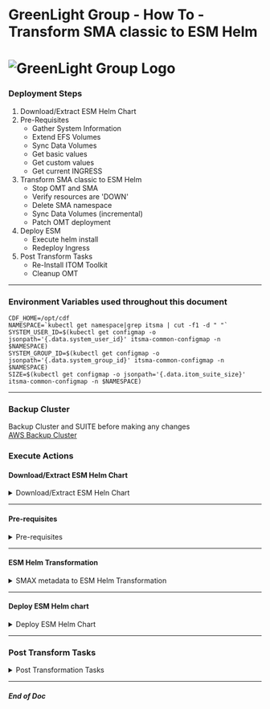 # GreenLight Group - How To - Transform SMA classic to ESM Helm  
# ![GreenLight Group Logo](https://assets.website-files.com/5ebcb9396faf10d8f7644479/5ed6a066891af295a039860f_GLGLogolrg-p-500.png)  

### Deployment Steps  
1. Download/Extract ESM Helm Chart
2. Pre-Requisites
   - Gather System Information  
   - Extend EFS Volumes  
   - Sync Data Volumes  
   - Get basic values  
   - Get custom values  
   - Get current INGRESS
3. Transform SMA classic to ESM Helm
   - Stop OMT and SMA
   - Verify resources are 'DOWN'
   - Delete SMA namespace
   - Sync Data Volumes (incremental)
   - Patch OMT deployment
4. Deploy ESM
   - Execute helm install
   - Redeploy Ingress
5. Post Transform Tasks
   - Re-Install ITOM Toolkit
   - Cleanup OMT

--- 

### Environment Variables used throughout this document  
```
CDF_HOME=/opt/cdf
NAMESPACE=`kubectl get namespace|grep itsma | cut -f1 -d " "`
SYSTEM_USER_ID=$(kubectl get configmap -o jsonpath='{.data.system_user_id}' itsma-common-configmap -n $NAMESPACE)
SYSTEM_GROUP_ID=$(kubectl get configmap -o jsonpath='{.data.system_group_id}' itsma-common-configmap -n $NAMESPACE)
SIZE=$(kubectl get configmap -o jsonpath='{.data.itom_suite_size}' itsma-common-configmap -n $NAMESPACE)

```

---

### Backup Cluster  
Backup Cluster and SUITE before making any changes  
[AWS Backup Cluster](https://github.com/GreenlightGroup/how-tos/blob/main/docs/Ansible/AWS/AWS_Cluster-Backup.md)

### Execute Actions  
#### Download/Extract ESM Helm Chart  
<details><summary>Download/Extract ESM Heln Chart</summary>  

> Create ESM working directory
```
mkdir -p ~/esm/24.2.2

```
> Download the ESM Helm chart matching existing SMAX deployment (ESM 24.2 Patch 2)
```
curl https://owncloud.gitops.com/index.php/s/eYjtMSYnEi8Qtax/download -o ~/esm/24.2.2/ESM_Helm_Chart-24.2.2.zip
unzip ~/esm/24.2.2/ESM_Helm_Chart-24.2.2.zip -d ~/esm/24.2.2/
unzip ~/esm/24.2.2/esm-1.0.2+24.2.2-18.zip -d ~/esm/24.2.2/
rm ~/esm/24.2.2/esm-1.0.2+24.2.2-18.zip
rm ~/esm/24.2.2/esm-1.0.2+24.2.2-18.zip.sig

```
> Set execute for requisite scripts
```
chmod u+x ~/esm/24.2.2/scripts/transformation/syncData.sh
chmod u+x ~/esm/24.2.2/scripts/transformation/generateBasicValuesYaml.sh
chmod u+x ~/esm/24.2.2/scripts/custom_settings/generateCustomSettings.sh
chmod u+x ~/esm/24.2.2/scripts/transformation/refinePV.sh
chmod u+x ~/esm/24.2.2/scripts/transformation/updateAutopassKey.sh

```
</details>

---

#### Pre-requisites  
<details><summary>Pre-requisites</summary>  

> Extend EFS volumes  
```
sudo mkdir -p /mnt/efs/var/vols/itom/itsma/logging-volume
sudo mkdir -p /mnt/efs/var/vols/itom/itsma/config-volume

sudo chown -R 1999:1999 /mnt/efs/var/vols/itom/itsma/logging-volume
sudo chown -R 1999:1999 /mnt/efs/var/vols/itom/itsma/config-volume

sudo chmod g+w /mnt/efs/var/vols/itom/itsma/logging-volume
sudo chmod g+w /mnt/efs/var/vols/itom/itsma/config-volume
sudo chmod g+s /mnt/efs/var/vols/itom/itsma/logging-volume
sudo chmod g+s /mnt/efs/var/vols/itom/itsma/config-volume

#sudo find /mnt/efs/var/vols/itom -type d -exec stat --format='%u:%g %A %n' '{}' \;| grep -v 1999:1999

```

> Sync data volumes
*_When prompted: Press 'y' to proceed with the sync copy_*  
```
sudo ~/esm/24.2.2/scripts/transformation/syncData.sh \
 --globalVolumePath /mnt/efs/var/vols/itom/itsma/global-volume \
 --smartanalyticsVolumePath /mnt/efs/var/vols/itom/itsma/smartanalytics-volume \
 --configVolumePath /mnt/efs/var/vols/itom/itsma/config-volume

```

> Get Basic environment Helm values  
*_When prompted: Press 'y' to use the discovered itsma namespace  
```
cd ~/esm/24.2.2/scripts/transformation/
~/esm/24.2.2/scripts/transformation/generateBasicValuesYaml.sh

```

```
cp ~/esm/24.2.2/scripts/transformation/values.yaml ~/esm/
cd ~

```

> Get Customizations to resources Helm values  
```
cd ~/esm/24.2.2/scripts/custom_settings
~/esm/24.2.2/scripts/custom_settings/generateCustomSettings.sh

```

```
cp ~/esm/24.2.2/scripts/custom_settings/customized_values.yaml ~/esm/
cd ~

```

> Get current Alertmanager settings
```
kubectl get secret -n core alertmanager-itom-prometheus-alertmanager -o json | jq -r '.data."alertmanager.yaml"' | base64 -d > ~/esm/alert-manager.yml

```
*_Verify details of Alertmanager ConfigMap before contiuning . . ._*  
```
cat ~/esm/alert-manager.yml

```

> Get current INGRESS for SMA
```
kubectl get ing -n $NS sma-ingress -o yaml > ~/esm/sma-ingress.yml
kubectl get ing -n $NS sma-integration-ingress -o yaml > ~/esm/sma-integration-ingress.yml

```
*_Verify details of INGRESS before contiuning . . ._*  
```
cat ~/esm/sma-ingress.yml

```
```
cat ~/esm/sma-integration-ingress.yml

```
</details>

---

#### ESM Helm Transformation  
<details><summary>SMAX metadata to ESM Helm Transformation</summary>  

> Stop the Suite and OMT  
```
$CDF_HOME/bin/cdfctl runlevel set -l DOWN -n $NAMESPACE
$CDF_HOME/bin/cdfctl runlevel set -l DOWN -n core

```

> Verify everything is 'DOWN' before continuing on  
**_If any pods return, wait and check again_**  
```
kubectl get pod -n $NAMESPACE|grep -v -E 'throttling|opentelemetry|toolkit|Completed'
kubectl get pod -n core |grep -v Completed

```

> Delete classic SMA resources
```
kubectl delete ns $NAMESPACE
```

> Verify the namespace is successfully deleted  
**_If the ITSMA namespace still shows up, wait and check again_**  
```
kubectl get ns
```

> Sync ingremental data since pre-reqs
```
sudo ~/esm/24.2.2/scripts/transformation/syncData.sh \
 --globalVolumePath /mnt/efs/var/vols/itom/itsma/global-volume \
 --smartanalyticsVolumePath /mnt/efs/var/vols/itom/itsma/smartanalytics-volume \
 --configVolumePath /mnt/efs/var/vols/itom/itsma/config-volume
```

> Patch the deployment name for the core namespace
```
kubectl patch ns core -p '{"metadata":{"labels":{"deployments.microfocus.com/deployment-name":"cdf"}}}'
```

> Create new ESM deployment (using original itsma namespace name)
```
$CDF_HOME/bin/cdfctl deployment create -d $NAMESPACE
```

> Refine existing PVs for new deployment
```
cd ~/esm/24.2.2/scripts/transformation
~/esm/24.2.2/scripts/transformation/refinePV.sh $SIZE
```
```
cd ~
```

> Verify new PVs created
```
kubectl get pv|grep -E  "config-volume|logging-volume|data-volume"|grep itsma
```

> Check if new PVs are not yet 'Available'  
*_Will only return values for PVs that are NOT yet ready_*  
```
kubectl get pv|grep itsma|grep -v -E "db-volume|global-volume|smartanalytics"|awk '{if ($5!="Available") print $0}'
```


> Copy OMT vault data to global-volume for independant SMA vault
```
VAULT_PATH=$(kubectl get pv itom-vol -o json | jq -r .spec.nfs.path)
sudo cp -R /mnt/efs${VAULT_PATH}/vault /mnt/efs/var/vols/itom/itsma/global-volume/
sudo chown -R $SYSTEM_USER_ID:$SYSTEM_GROUP_ID /mnt/efs/var/vols/itom/itsma/global-volume/vault
```

> Cppy OMT vault secrets to SMA vault
```
#!/bin/bash
#NAMESPACE=${NAMESPACE}
releaseName=sma
for secret in vault-passphrase vault-credential vault-instance-id vault-root-cert
  do
  echo "-----copy secret $secret from core to ${NAMESPACE} -----"
kubectl get secrets -n core $secret -o yaml | sed "s/meta.helm.sh\/release-namespace\:\ core/meta.helm.sh\/release-namespace\:\ ${NAMESPACE}/g" | sed "s/meta.helm.sh\/release-name\:\ apphub/meta.helm.sh\/release-name\:\ \'${releaseName}\'/g" | sed "s/namespace\:\ core/namespace\:\ ${NAMESPACE}/g" | kubectl create -f -
  done
cm=public-ca-certificates
echo "-----create cm $cm from core to ${NAMESPACE} -----"
kubectl get cm -n core $cm -o yaml | sed "s/meta.helm.sh\/release-namespace\:\ core/meta.helm.sh\/release-namespace\:\ ${NAMESPACE}/g" | sed "s/meta.helm.sh\/release-name\:\ apphub/meta.helm.sh\/release-name\:\ \'${releaseName}\'/g" | sed "s/namespace\:\ core/namespace\:\ ${NAMESPACE}/g" | kubectl create -f -
```

> Start OMT back up to continue deployment
```
$CDF_HOME/bin/cdfctl runlevel set -l UP -n core

```

> Verify OMT is up and running completely before continuing
```
watch -n 10 'kubectl get pods -n core|grep -v -E "1/1|2/2|3/3|4/4|Completed'

```
</details>

---

#### Deploy ESM Helm chart  
<details><summary>Deploy ESM Helm Chart</summary>  

```
$CDF_HOME/bin/helm install sma ~/esm/24.2.2/charts/esm-1.0.2+24.2.2-18.tgz -n $NAMESPACE --set global.nodeSelector.Worker=label -f  ~/esm/customized_values.yaml -f ~/esm/values.yaml
```

**_After helm deployment completes, ensure SMAX is up and running and healthy before continuing_**

```
watch -n 10 'kubectl get pods -n ${NAMESPACE}|grep -v -E "1/1|2/2|3/3|4/4|Completed'

```
> Redeploy sma-ingress
```
kubectl create -f ~/esm/sma-ingress.yml; \
kubectl create -f ~/esm/sma-integration-ingress.yml

```
> Update helm autopass
```
~/esm/24.2.2/scripts/transformation/updateAutopassKey.sh -n $NAMESPACE

```
</details>

---

### Post Transform Tasks  
<details><summary>Post Transformation Tasks</summary>  

#### Re-Install ITOM Toolkit  
> Create working directory for Toolkit Framework  
```
mkdir -p ~/toolkit/24.3 

```

> Download and extract Toolkit  
```
curl -gkLs https://owncloud.gitops.com/index.php/s/Q91ZKRmLTcCDKce/download -o ~/toolkit/24.3/itom-toolkit-framework-24.3.tar.gz
tar -zxvf ~/toolkit/24.3/itom-toolkit-framework-24.3.tar.gz -C ~/toolkit/24.3/
chmod a+x ~/toolkit/24.3/toolkit_framework/install.sh

```

> Install Toolkit
> **_NOTE: You must execute the install.sh from the toolkit_framework directory or paths will not line up_**
```
cd ~/toolkit/24.3/toolkit_framework/
./install.sh

```

#### Cleanup unused OMT resources  
> Drop unused Apphub features  
```
sudo chmod g+rx ${CDF_HOME}/charts
sudo chmod g+rw ${CDF_HOME}/charts/*

APPHUB_CHART=$(cd ${CDF_HOME}/charts && ls apphub-1*.tgz) && echo ${APPHUB_CHART}

helm upgrade apphub $CDF_HOME/charts/${APPHUB_CHART} --reuse-values --set global.services.suiteDeploymentManagement=false -n core

```

> Delete unused SMAX metadata pods  
```
kubectl delete deploy suite-conf-pod-itsma -n core --ignore-not-found=true
kubectl delete svc suite-conf-svc-itsma  -n core --ignore-not-found=true
kubectl delete ingress suite-conf-ing-itsma -n core --ignore-not-found=true

```

> Delete :3000 Ingress
```
kubectl delete ingress -n core -l app=install-ingress

```

#Reconfigure monitoring
</details>

---

##### End of Doc  